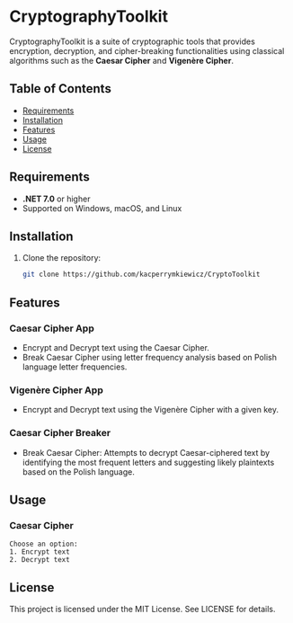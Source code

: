# CryptographyToolkit

CryptographyToolkit is a suite of cryptographic tools that provides encryption, decryption, and cipher-breaking functionalities using classical algorithms such as the **Caesar Cipher** and **Vigenère Cipher**.

## Table of Contents
- [Requirements](#requirements)
- [Installation](#installation)
- [Features](#features)
- [Usage](#usage)
- [License](#license)

## Requirements
- **.NET 7.0** or higher
- Supported on Windows, macOS, and Linux

## Installation
1. Clone the repository:
   ```bash
   git clone https://github.com/kacperrymkiewicz/CryptoToolkit
   ```
   
## Features
### Caesar Cipher App
- Encrypt and Decrypt text using the Caesar Cipher.
- Break Caesar Cipher using letter frequency analysis based on Polish language letter frequencies.
### Vigenère Cipher App
- Encrypt and Decrypt text using the Vigenère Cipher with a given key.
### Caesar Cipher Breaker
- Break Caesar Cipher: Attempts to decrypt Caesar-ciphered text by identifying the most frequent letters and suggesting likely plaintexts based on the Polish language.

## Usage

### Caesar Cipher
```plaintext
Choose an option:
1. Encrypt text
2. Decrypt text
```
## License
This project is licensed under the MIT License. See LICENSE for details.
